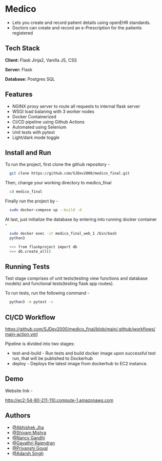
# Medico

* Lets you create and record patient details using openEHR standards.
* Doctors can create and record an e-Prescription for the patients registered


## Tech Stack

**Client:** Flask Jinja2, Vanilla JS, CSS

**Server:** Flask

**Database:** Postgres SQL


## Features

- NGINX proxy server to route all requests to internal flask server
- WSGI load balaning with 3 worker nodes
- Docker Containerized
- CI/CD pipeline using Github Actions
- Automated using Selenium
- Unit tests with pytest
- Light/dark mode toggle


## Install and Run

To run the project, first clone the github repository -

```bash
  git clone https://github.com/SJDev2000/medico_final.git
```
Then, change your working directory to medico_final

```bash
  cd medico_final
```
Finally run the project by -
```bash
  sudo docker-compose up --build -d
```
At last, just initialize the database by entering into running docker container -
```bash
  sudo docker exec -it medico_final_web_1 /bin/bash
  python3
``` 
```bash
  >>> from flaskproject import db 
  >>> db.create_all()
``` 
## Running Tests

Test stage comprises of unit tests(testing view functions and database models) and functional tests(testing flask app routes).

To run tests, run the following command -

```bash
  python3 -m pytest -v
```


## CI/CD Workflow

https://github.com/SJDev2000/medico_final/blob/main/.github/workflows/main-action.yml

Pipeline is divided into two stages:

* test-and-build - Run tests and build docker image upon successful test run, that will be published to Dockerhub
* deploy - Deploys the latest image from dockerhub to EC2 instance.
## Demo

Website link - 

http://ec2-54-80-211-110.compute-1.amazonaws.com
## Authors

- [@Abhishek Jha](https://github.com/13AbhishekJha)
- [@Shivam Mishra](https://github.com/shivam1974)
- [@Nancy Gandhi](https://github.com/nancygandhi22)
- [@Gayathri Rajendran](https://github.com/GayathriRajendran17)
- [@Priyanshi Goyal](https://github.com/priyanshi149)
- [@Adarsh Singh](https://github.com/adarsh2912)


